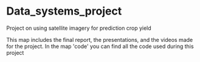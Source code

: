 # Data_systems_project
Project on using satellite imagery for prediction crop yield

This map includes the final report, the presentations, and the videos made for the project. In the map 'code' you can find all the code used during this project
